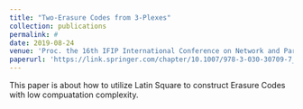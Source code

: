 ```yaml
---
title: "Two-Erasure Codes from 3-Plexes"
collection: publications
permalink: #
date: 2019-08-24
venue: 'Proc. the 16th IFIP International Conference on Network and Parallel Computing (NPC)'
paperurl: 'https://link.springer.com/chapter/10.1007/978-3-030-30709-7_21'
---
```

This paper is about how to utilize Latin Square to construct Erasure Codes with low compuatation complexity.
